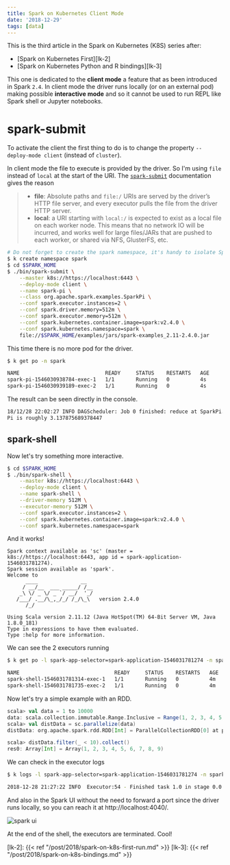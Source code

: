 ```yaml
---
title: Spark on Kubernetes Client Mode
date: '2018-12-29'
tags: [data]
---
```


This is the third article in the Spark on Kubernetes (K8S) series after:

- [Spark on Kubernetes First][lk-2]
- [Spark on Kubernetes Python and R bindings][lk-3]

This one is dedicated to the **client mode** a feature that as been introduced in Spark `2.4`.
In client mode the driver runs locally (or on an external pod) making possible **interactive mode** and so it cannot be used to run REPL like Spark shell or Jupyter notebooks.

# spark-submit

To activate the client the first thing to do is to change the property `--deploy-mode client` (instead of `cluster`).

In client mode the file to execute is provided by the driver. So I'm using `file` instead of `local` at the start of the URI.
The [`spark-submit`][lk-1] documentation gives the reason

> - **file**: Absolute paths and `file:/` URIs are served by the driver’s HTTP file server, and every executor pulls the file from the driver HTTP server.
> - **local**: a URI starting with `local:/` is expected to exist as a local file on each worker node. This means that no network IO will be incurred, and works well for large files/JARs that are pushed to each worker, or shared via NFS, GlusterFS, etc.

```bash
# Do not forget to create the spark namespace, it's handy to isolate Spark resources
$ k create namespace spark
$ cd $SPARK_HOME
$ ./bin/spark-submit \
    --master k8s://https://localhost:6443 \
    --deploy-mode client \
    --name spark-pi \
    --class org.apache.spark.examples.SparkPi \
    --conf spark.executor.instances=2 \
    --conf spark.driver.memory=512m \
    --conf spark.executor.memory=512m \
    --conf spark.kubernetes.container.image=spark:v2.4.0 \
    --conf spark.kubernetes.namespace=spark \
    file://$SPARK_HOME/examples/jars/spark-examples_2.11-2.4.0.jar
```

This time there is no more pod for the driver.

```bash
$ k get po -n spark

NAME                            READY     STATUS    RESTARTS   AGE
spark-pi-1546030938784-exec-1   1/1       Running   0          4s
spark-pi-1546030939189-exec-2   1/1       Running   0          4s
```

The result can be seen directly in the console.

```bash
18/12/28 22:02:27 INFO DAGScheduler: Job 0 finished: reduce at SparkPi.scala:38, took 1.433958 s
Pi is roughly 3.137875689378447
```

## spark-shell

Now let's try something more interactive.

```bash
$ cd $SPARK_HOME
$ ./bin/spark-shell \
    --master k8s://https://localhost:6443 \
    --deploy-mode client \
    --name spark-shell \
    --driver-memory 512M \
    --executor-memory 512M \
    --conf spark.executor.instances=2 \
    --conf spark.kubernetes.container.image=spark:v2.4.0 \
    --conf spark.kubernetes.namespace=spark
```

And it works!

```
Spark context available as 'sc' (master = k8s://https://localhost:6443, app id = spark-application-1546031781274).
Spark session available as 'spark'.
Welcome to
      ____              __
     / __/__  ___ _____/ /__
    _\ \/ _ \/ _ `/ __/  '_/
   /___/ .__/\_,_/_/ /_/\_\   version 2.4.0
      /_/

Using Scala version 2.11.12 (Java HotSpot(TM) 64-Bit Server VM, Java 1.8.0_181)
Type in expressions to have them evaluated.
Type :help for more information.
```

We can see the 2 executors running
```bash
$ k get po -l spark-app-selector=spark-application-1546031781274 -n spark

NAME                               READY     STATUS    RESTARTS   AGE
spark-shell-1546031781314-exec-1   1/1       Running   0          4m
spark-shell-1546031781735-exec-2   1/1       Running   0          4m
```

Now let's try a simple example with an RDD.

```scala
scala> val data = 1 to 10000
data: scala.collection.immutable.Range.Inclusive = Range(1, 2, 3, 4, 5, 6, 7, 8, 9, 10, 11, 12, 13, 14, 15, 16, 17, 18, 19, 20, 21, 22, 23, 24, 25, ...
scala> val distData = sc.parallelize(data)
distData: org.apache.spark.rdd.RDD[Int] = ParallelCollectionRDD[0] at parallelize at <console>:26

scala> distData.filter(_ < 10).collect()
res0: Array[Int] = Array(1, 2, 3, 4, 5, 6, 7, 8, 9)
```

We can check in the executor logs

```bash
$ k logs -l spark-app-selector=spark-application-1546031781274 -n spark

2018-12-28 21:27:22 INFO  Executor:54 - Finished task 1.0 in stage 0.0 (TID 1). 734 bytes result sent to driver
```

And also in the Spark UI without the need to forward a port since the driver runs locally, so you can reach it at http://localhost:4040/.

![spark ui](/post/2018/spark-on-k8s-client-mode_files/spark-shell.png)

At the end of the shell, the executors are terminated. Cool!

[lk-1]: http://spark.apache.org/docs/latest/submitting-applications.html#launching-applications-with-spark-submit
[lk-2]: {{< ref "/post/2018/spark-on-k8s-first-run.md" >}}
[lk-3]: {{< ref "/post/2018/spark-on-k8s-bindings.md" >}}